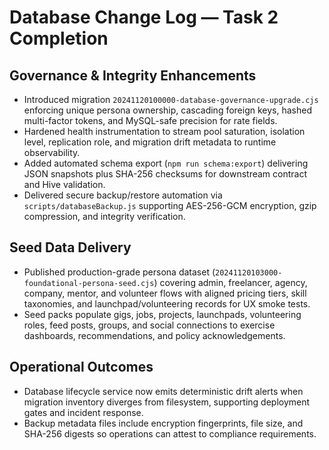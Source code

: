 # Database Change Log — Task 2 Completion

## Governance & Integrity Enhancements
- Introduced migration `20241120100000-database-governance-upgrade.cjs` enforcing unique persona ownership, cascading foreign keys, hashed multi-factor tokens, and MySQL-safe precision for rate fields.
- Hardened health instrumentation to stream pool saturation, isolation level, replication role, and migration drift metadata to runtime observability.
- Added automated schema export (`npm run schema:export`) delivering JSON snapshots plus SHA-256 checksums for downstream contract and Hive validation.
- Delivered secure backup/restore automation via `scripts/databaseBackup.js` supporting AES-256-GCM encryption, gzip compression, and integrity verification.

## Seed Data Delivery
- Published production-grade persona dataset (`20241120103000-foundational-persona-seed.cjs`) covering admin, freelancer, agency, company, mentor, and volunteer flows with aligned pricing tiers, skill taxonomies, and launchpad/volunteering records for UX smoke tests.
- Seed packs populate gigs, jobs, projects, launchpads, volunteering roles, feed posts, groups, and social connections to exercise dashboards, recommendations, and policy acknowledgements.

## Operational Outcomes
- Database lifecycle service now emits deterministic drift alerts when migration inventory diverges from filesystem, supporting deployment gates and incident response.
- Backup metadata files include encryption fingerprints, file size, and SHA-256 digests so operations can attest to compliance requirements.
